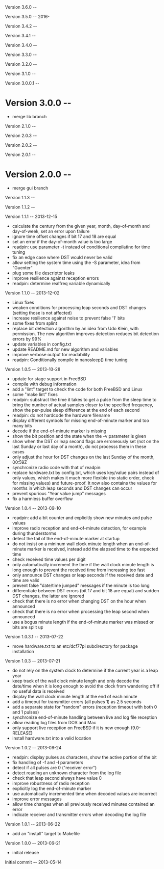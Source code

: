 Version 3.6.0 --

Version 3.5.0 -- 2016-

Version 3.4.2 --

Version 3.4.1 --

Version 3.4.0 --

Version 3.3.0 --

Version 3.2.0 --

Version 3.1.0 --

Version 3.0.0.1 --

Version 3.0.0 --
================

* merge lib branch

Version 2.1.0 --

Version 2.0.3 --

Version 2.0.2 --

Version 2.0.1 --

Version 2.0.0 --
===============

* merge gui branch

Version 1.1.3 --

Version 1.1.2 --

Version 1.1.1 -- 2013-12-15
* calculate the century from the given year, month, day-of-month and
  day-of-week, set an error upon failure
* ignore time offset changes if bit 17 and 18 are equal
* set an error if the day-of-month value is too large
* readpin: use parameter -t instead of conditional compilatino for time tuning
* fix an edge case where DST would never be valid
* allow setting the system time using the -S parameter, idea from "Guenter"
* plug some file descriptor leaks
* improve resilience against reception errors
* readpin: determine realfreq variable dynamically

Version 1.1.0 -- 2013-12-02
* Linux fixes
* weaken conditions for processing leap seconds and DST changes (setting those
  is not affected)
* increase resilience against noise to prevent false '1' bits
* some fixes from splint
* replace bit detection algorithm by an idea from Udo Klein, with permission.
  The new algorithm improves detection reduces bit detection errors by 99%
* update variables in config.txt
* update README.md for new algorithm and variables
* improve verbose output for readability
* readpin: Conditionally compile in nanosleep() time tuning

Version 1.0.5 -- 2013-10-28
* update for stage support in FreeBSD
* compile with debug information
* add a "lint" target to check the code for both FreeBSD and Linux
* some "make lint" fixes
* readpin: substract the time it takes to get a pulse from the sleep time to
  bring the number of actual samples closer to the specified frequency, show
  the per-pulse sleep difference at the end of each second
* readpin: do not hardcode the hardware filename
* display different symbols for missing end-of-minute marker and too many bits
* decode if the end-of-minute marker is missing
* show the bit position and the state when the -v parameter is given
* show when the DST or leap second flags are erroneously set (not on the last
  Sunday or last day of a month), do not processs them in these cases
* only adjust the hour for DST changes on the last Sunday of the month, 00:59Z
* synchronize radio code with that of readpin
* replace hardware.txt by config.txt, which uses key/value pairs instead of
  only values, which makes it much more flexible (no static order, check for
  missing values) and future-proof. It now also contains the values for months
  in which leap seconds and DST changes can occur
* prevent spurious "Year value jump" messages
* fix a harmless buffer overflow

Version 1.0.4 -- 2013-09-10
* readpin: add a bit counter and explicitly show new minutes and pulse values
* improve radio reception and end-of-minute detection, for example during
  thunderstorms
* detect the tail of the end-of-minute marker at startup
* do not insist on a mininum wall clock minute length when an end-of-minute
  marker is received, instead add the elapsed time to the expected time
* check received time values per digit
* only automatically increment the time if the wall clock minute length is long
  enough to prevent the received time from increasing too fast
* only announce DST changes or leap seconds if the received date and time are
  valid
* prevent false "date/time jumped" messages if the minute is too long
* differentiate between DST errors (bit 17 and bit 18 are equal) and sudden DST
  changes, the latter are ignored
* check that there is no error when changing DST on the hour when announced
* check that there is no error when processing the leap second when announced
* use a bogus minute length if the end-of-minute marker was missed or bits are
  split up

Version 1.0.3.1 -- 2013-07-22
* move hardware.txt to an etc/dcf77pi subdirectory for package installation

Version 1.0.3 -- 2013-07-21
* do not rely on the system clock to determine if the current year is a leap
  year
* keep track of the wall clock minute length and only decode the date/time
  when it is long enough to avoid the clock from wandering off if no useful
  data is received
* display the wall clock minute length at the end of each minute
* add a timeout for transmitter errors (all pulses 1) as 2.5 seconds
* add a separate state for "random" errors (reception timeout with both 0 and 1
  pulses)
* synchronize end-of-minute handling between live and log file reception
* allow reading log files from DOS and Mac
* only support live reception on FreeBSD if it is new enough (9.0-RELEASE)
* install hardware.txt into a valid location

Version 1.0.2 -- 2013-06-24
* readpin: display pulses as characters, show the active portion of the bit
* fix handling of -f and -l parameters
* detect if all pulses are 0 ("receiver error")
* detect reading an unknown character from the log file
* check that leap second always have value 0
* improve robustness of radio reception
* explicitly log the end-of-minute marker
* use automatically incremented time when decoded values are incorrect
* improve error messages
* allow time changes when all previously received minutes contained an error
* indicate receiver and transmitter errors when decoding the log file

Version 1.0.1 -- 2013-06-22
* add an "install" target to Makefile

Version 1.0.0 -- 2013-06-21
* initial release

Initial commit -- 2013-05-14
